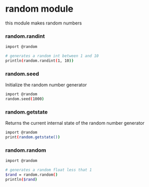 # random module
this module makes random numbers

### random.randint

```bash
import @random

# generates a random int between 1 and 10
println(random.randint(1, 10))
```

### random.seed
Initialize the random number generator

```bash
import @random
random.seed(1000)
```

### random.getstate
Returns the current internal state of the random number generator

```bash
import @random
print(random.getstate())
```

### random.random

```bash
import @random

# generates a random float less that 1
$rand = random.random()
println($rand)
```
